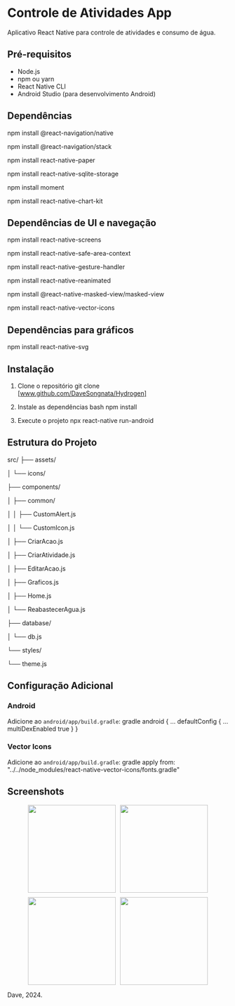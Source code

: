 # Controle de Atividades App

Aplicativo React Native para controle de atividades e consumo de água.

## Pré-requisitos

- Node.js
- npm ou yarn
- React Native CLI
- Android Studio (para desenvolvimento Android)

## Dependências
npm install @react-navigation/native

npm install @react-navigation/stack

npm install react-native-paper

npm install react-native-sqlite-storage

npm install moment

npm install react-native-chart-kit

## Dependências de UI e navegação

npm install react-native-screens

npm install react-native-safe-area-context

npm install react-native-gesture-handler

npm install react-native-reanimated

npm install @react-native-masked-view/masked-view

npm install react-native-vector-icons

## Dependências para gráficos

npm install react-native-svg



## Instalação

1. Clone o repositório git clone [www.github.com/DaveSongnata/Hydrogen]


2. Instale as dependências
bash
npm install


4. Execute o projeto
npx react-native run-android


## Estrutura do Projeto

src/
├── assets/

│ └── icons/

├── components/

│ ├── common/

│ │ ├── CustomAlert.js

│ │ └── CustomIcon.js

│ ├── CriarAcao.js

│ ├── CriarAtividade.js

│ ├── EditarAcao.js

│ ├── Graficos.js

│ ├── Home.js

│ └── ReabastecerAgua.js

├── database/

│ └── db.js

└── styles/

└── theme.js



## Configuração Adicional

### Android

Adicione ao `android/app/build.gradle`:
gradle
android {
...
defaultConfig {
...
multiDexEnabled true
}
}


### Vector Icons

Adicione ao `android/app/build.gradle`: gradle
apply from: "../../node_modules/react-native-vector-icons/fonts.gradle"



## Screenshots

<div align="center">
  <div style="display: flex; flex-direction: row; gap: 10px; flex-wrap: wrap; justify-content: center;">
    <img src="screenshots/S109_Hydrogen.png" width="200"/>
    <img src="screenshots/S256-Hydrogen.png" width="200"/>
    <img src="screenshots/S319-Hydrogen.png" width="200"/>
    <img src="screenshots/S353-Hydrogen.png" width="200"/>
  </div>
</div>

Dave, 2024.
